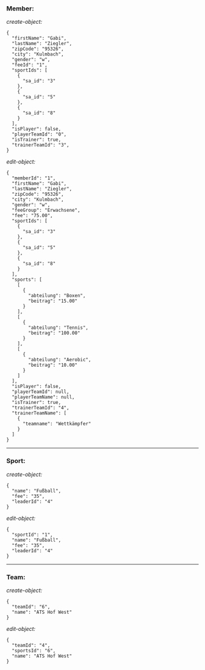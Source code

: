### Member:
_create-object:_

    {
      "firstName": "Gabi",
      "lastName": "Ziegler",
      "zipCode": "95326",
      "city": "Kulmbach",
      "gender": "w",
      "feeId": "1",
      "sportIds": [
        {
          "sa_id": "3"
        },
        {
          "sa_id": "5"
        },
        {
          "sa_id": "8"
        }
      ],
      "isPlayer": false,
      "playerTeamId": "0",
      "isTrainer": true,
      "trainerTeamId": "3",
    }

_edit-object:_

    {
      "memberId": "1",
      "firstName": "Gabi",
      "lastName": "Ziegler",
      "zipCode": "95326",
      "city": "Kulmbach",
      "gender": "w",
      "feeGroup": "Erwachsene",
      "fee": "75.00",
      "sportIds": [
        {
          "sa_id": "3"
        },
        {
          "sa_id": "5"
        },
        {
          "sa_id": "8"
        }
      ],
      "sports": [
        [
          {
            "abteilung": "Boxen",
            "beitrag": "15.00"
          }
        ],
        [
          {
            "abteilung": "Tennis",
            "beitrag": "100.00"
          }
        ],
        [
          {
            "abteilung": "Aerobic",
            "beitrag": "10.00"
          }
        ]
      ],
      "isPlayer": false,
      "playerTeamId": null,
      "playerTeamName": null,
      "isTrainer": true,
      "trainerTeamId": "4",
      "trainerTeamName": [
        {
          "teamname": "Wettkämpfer"
        }
      ]
    }
---
### Sport:
_create-object:_

    {
      "name": "Fußball",
      "fee": "35",
      "leaderId": "4"
    }

_edit-object:_

    {
      "sportId": "1",
      "name": "Fußball",
      "fee": "35",
      "leaderId": "4"
    }
---
### Team:
_create-object:_

    {
      "teamId": "6",
      "name": "ATS Hof West"
    }

_edit-object:_

    {
      "teamId": "4",
      "sportsId": "6",
      "name": "ATS Hof West"
    }
